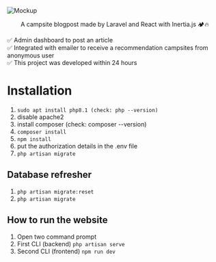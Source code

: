 ![Mockup](https://github.com/RetroGhosty/camp-blog/assets/54449218/14d63238-b025-4885-9a1b-95b7ba4884de)

<p align="center">
A campsite blogpost made by Laravel and React with Inertia.js 🏕️🔥   
</p>
✅ Admin dashboard to post an article<br/>
✅ Integrated with emailer to receive a recommendation campsites from anonymous user<br/>
✅ This project was developed within 24 hours


# Installation

1. `sudo apt install php8.1 (check: php --version)`
2. disable apache2
3. install composer (check: composer --version)
4. `composer install`
5. `npm install`
6. put the authorization details in the .env file
7. `php artisan migrate`

## Database refresher

1. `php artisan migrate:reset`
2. `php artisan migrate`

## How to run the website

1. Open two command prompt
2. First CLI (backend) `php artisan serve`
3. Second CLI (frontend) `npm run dev`
